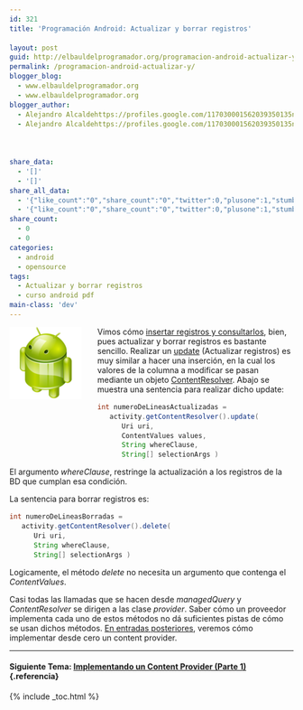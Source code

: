 ```yaml
---
id: 321
title: 'Programación Android: Actualizar y borrar registros'

layout: post
guid: http://elbauldelprogramador.org/programacion-android-actualizar-y-borrar-registros/
permalink: /programacion-android-actualizar-y/
blogger_blog:
  - www.elbauldelprogramador.org
  - www.elbauldelprogramador.org
blogger_author:
  - Alejandro Alcaldehttps://profiles.google.com/117030001562039350135noreply@blogger.com
  - Alejandro Alcaldehttps://profiles.google.com/117030001562039350135noreply@blogger.com

  
  
share_data:
  - '[]'
  - '[]'
share_all_data:
  - '{"like_count":"0","share_count":"0","twitter":0,"plusone":1,"stumble":0,"pinit":0,"count":1,"time":1333551751}'
  - '{"like_count":"0","share_count":"0","twitter":0,"plusone":1,"stumble":0,"pinit":0,"count":1,"time":1333551751}'
share_count:
  - 0
  - 0
categories:
  - android
  - opensource
tags:
  - Actualizar y borrar registros
  - curso android pdf
main-class: 'dev'
---
```

<div class="separator" style="clear: both; text-align: center;">
  <a href="/assets/img/2013/07/iconoAndroid.png" imageanchor="1" style="clear:left; float:left;margin-right:1em; margin-bottom:1em"><img border="0" src="/assets/img/2013/07/iconoAndroid.png" style="clear:left; float:left;margin-right:1em; margin-bottom:1em" /></a>
</div>

Vimos cómo [insertar registros y consultarlos][1], bien, pues actualizar y borrar registros es bastante sencillo. Realizar un [update][2] (Actualizar registros) es muy similar a hacer una inserción, en la cual los valores de la columna a modificar se pasan mediante un objeto [ContentResolver][1]. Abajo se muestra una sentencia para realizar dicho update:

  
<!--ad-->

```java
int numeroDeLineasActualizadas =
   activity.getContentResolver().update(
      Uri uri,
      ContentValues values, 
      String whereClause,
      String[] selectionArgs )

```

El argumento *whereClause*, restringe la actualización a los registros de la BD que cumplan esa condición.

La sentencia para borrar registros es:

```java
int numeroDeLineasBorradas =
   activity.getContentResolver().delete(
      Uri uri,
      String whereClause,
      String[] selectionArgs )

```

Logicamente, el método *delete* no necesita un argumento que contenga el *ContentValues*.

Casi todas las llamadas que se hacen desde *managedQuery* y *ContentResolver* se dirigen a las clase *provider*. Saber cómo un proveedor implementa cada uno de estos métodos no dá suficientes pistas de cómo se usan dichos métodos. [En entradas posteriores][3], veremos cómo implementar desde cero un content provider.

* * *

#### Siguiente Tema: [Implementando un Content Provider (Parte 1)][4] {.referencia}





 [1]: /programacion-android-insertando
 [2]: /lenguaje-manipulacion-de-datos-dml
 [3]: /programacion-android-implementando-un
 [4]: /programacion-android-implementando-un/

{% include _toc.html %}
